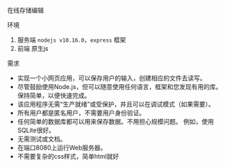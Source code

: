 在线存储编辑

环境

1. 服务端 `nodejs v10.16.0`，`express` 框架
2. 前端 原生js

需求

- 实现一个小网页应用，可以保存用户的输入，创建相应的文件去读写。
- 尽管鼓励使用Node.js，但可以随意使用任何语言，框架和您发现有用的库。 保持简单，以便快速完成。
- 该应用程序无需“生产就绪”或受保护，并且可以在调试模式（如果需要）。
- 所有用户都是匿名用户，不需要用户身份验证。
- 任何简单的数据库都可以用来保存数据。不用担心规模问题。 例如，使用SQLite很好。
- 无需测试或文档。
- 在端口8080上运行Web服务器。
- 不需要复杂的css样式，简单html就好
